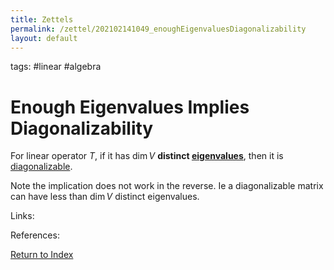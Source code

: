 ```yaml
---
title: Zettels
permalink: /zettel/202102141049_enoughEigenvaluesDiagonalizability
layout: default
---
```

tags: #linear #algebra

# Enough Eigenvalues Implies Diagonalizability

For linear operator $T$, if it has $\mathrm{dim} \, V$ **distinct [eigenvalues](202102120912_eigenvalueDefinition)**, then it is 
[diagonalizable](202102141037_diagonalizableDefinition).

Note the implication does not work in the reverse. Ie a diagonalizable matrix can have less than $\mathrm{dim} \, V$
distinct eigenvalues.

Links: 

References: 

[Return to Index](index)